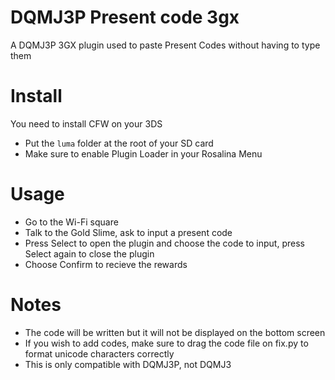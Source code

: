 # DQMJ3P Present code 3gx

A DQMJ3P 3GX plugin used to paste Present Codes without having to type them

# Install
You need to install CFW on your 3DS
- Put the `luma` folder at the root of your SD card
- Make sure to enable Plugin Loader in your Rosalina Menu

# Usage
- Go to the Wi-Fi square
- Talk to the Gold Slime, ask to input a present code
- Press Select to open the plugin and choose the code to input, press Select again to close the plugin
- Choose Confirm to recieve the rewards

# Notes
- The code will be written but it will not be displayed on the bottom screen
- If you wish to add codes, make sure to drag the code file on fix.py to format unicode characters correctly
- This is only compatible with DQMJ3P, not DQMJ3
